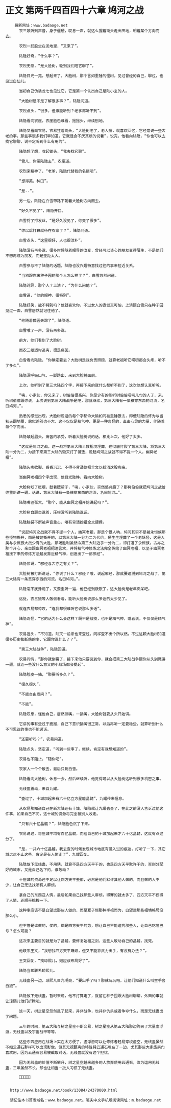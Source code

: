 # 正文 第两千四百四十六章 鸠河之战
        最新网址：www.badaoge.net
          农三娘听到声音，身子僵硬，叹息一声，就这么握着锄头走出田地，朝着某个方向而去。
      
          农烈一屁股坐在泥地里，“又来了”。
      
          陆隐好奇，“什么事？”。
      
          农烈无奈，“是大脸树，轮到我们陪它聊了”。
      
          陆隐目光一亮，想起来了，大脸树，那个言如重锤的怪树，见过曾经的自己，聊过，也见过白仙儿。
      
          当初自己伪装龙七也见过它，它是第一个认出自己是陆小玄的人。
      
          “大脸树是不是了解很多事？”，陆隐问道。
      
          农烈点头，“很多，但谁能听到？老爹都听不到”。
      
          陆隐看向农崖，农崖脸色难看，摇摇头，继续刨地。
      
          陆隐又看向农易，农易拄着锄头，“大脸树老了，老人嘛，就喜欢回忆，它经常说一些古老的事，那些事很多我们早知道，它就是会不厌其烦的说着”，说完，他看向陆隐，“你也可以去找它聊聊，说不定听到什么有用的”。
      
          陆隐想了想，收起锄头，“我去找它聊”。
      
          “雪儿，你带陆隐去”，农崖道。
      
          农烈来精神了，“老爹，陆隐代替我的名额吧”。
      
          “想得美，种田”。
      
          ”是--“。
      
          另一边，陆隐在白雪带路下朝着大脸树方向而去。
      
          “好久不见了”，陆隐开口。
      
          白雪捋了捋发丝，“是好久没见了，你变了很多”。
      
          “你以后打算就待在农家了？”，陆隐问道。
      
          白雪点头，“这里很好，人也很淳朴”。
      
          陆隐没有再多说，很多时候随着眼界的改变，曾经可以谈心的朋友变得陌生，不是他们不想再成为朋友，而是差距太大。
      
          白雪参与不了陆隐的话题，陆隐也没兴趣特意找过往的事来拉近关系。
      
          “当初跟你来种子园的那个人怎么样了？”，白雪忽然问道。
      
          陆隐诧异，那个人？上清？，“为什么问他？”。
      
          白雪道，“他的眼神，很特别”。
      
          陆隐好笑，能不特别吗？他就喜欢你，不过女人的直觉真可怕，上清跟白雪只在种子园见过一面，白雪居然就记住他了。
      
          “他随着葬园失踪了”，陆隐道。
      
          白雪哦了一声，没有再多说。
      
          前方，他们看到了大脸树。
      
          而农三娘适时逃离，很是痛苦。
      
          白雪看向陆隐，“你确定要去？大脸树是我负责照顾，就算老祖听它唠叨都会头疼，听不了多久”。
      
          陆隐深呼吸口气，一脚跨出，来到大脸树面前。
      
          上次，他听到了第三大陆四个字，再接下来的就什么都听不到了，这次他想认真听听。
      
          “咦，小家伙，你又来了，树伯伯很高兴，你是少有的能听树伯伯唠叨几句的人了，来，听树伯伯跟你说，上次说到第三大陆战争是吧，那就继续，第三大陆有一条横穿东西的河流，名曰鸠河…”。
      
          熟悉的感觉出现，大脸树说话的每个字都令大脑如同被重锤狠击，即便陆隐的修为与当初天翻地覆，貌似差别也不大，这不仅仅是精气神，更是一种奇怪的，直击心灵的力量，伴随着每个字而出。
      
          陆隐皱起眉头，痛苦的承受，听着大脸树说的话，相比上次，他好了太多。
      
          “这就是鸠河之战，这一战将第三大陆半数祖境埋葬，也彻底打裂了第三大陆，将第三大陆一分为二，为接下来第三大陆的毁灭打了铺垫，说起鸠河之战就不得不提一个人，幽冥老祖”。
      
          陆隐头疼欲裂，昏昏沉沉，不得不背诵始祖全文以抵消这股疼痛。
      
          当幽冥老祖四个字出现，他目光陡睁，看向大脸树。
      
          大脸树眨了眨眼，鼓着腮帮子，“咦，小家伙，突然感兴趣了？那树伯伯就把鸠河之战给你重新讲一遍，话说，第三大陆有一条横穿东西的河流，名曰鸠河…”。
      
          陆隐嘴巴张大，“那个，能从幽冥之祖开始讲起吗？”。
      
          大脸树自顾自说着，压根没听到陆隐说话。
      
          陆隐脑袋不断被声音重击，唯有背诵始祖全文硬撑。
      
          “说起鸠河之战就不得不提一个人，幽冥老祖，那是个狠人呐，鸠河其实不是被永恒族那些怪物撕开，而是被她撕开的，以第三大陆一分为二为代价，硬生生埋葬了一个老妖怪，这是人类与永恒族大战少有的大胜，那场胜利虽然令第三大陆近乎一分为二，却打退了永恒族，古亦之那个开心，亲自跟幽冥老祖把酒言欢，并将精气神修炼之法完全传给了幽冥老祖，以至于幽冥老祖接下来的修炼方法越发靠近精气神，创造出了一部邪经”。
      
          陆隐惊讶，“邪经与古亦之有关？”。
      
          大脸树被打断说话，“你说了什么？邪经？哦，说起邪经，那就要追溯到鸠河之战了，第三大陆有一条贯穿东西的河流，名曰鸠河…”。
      
          陆隐毫不犹豫跑了，又要重听一遍，他已经到极限了，这大脸树是老年痴呆吧。
      
          远处，农三娘等人敬佩看着，能听大脸树说那么多话的太少见了。
      
          就连农易都惊叹，“连我都很难听它说那么多话”。
      
          陆隐奇怪，“它的话为什么会这样？既不是战技，也不是精气神，或者说，不仅仅是精气神”。
      
          农易摇头，“不知道，陆天一前辈也来查过，同样查不出个所以然，不过这颗大脸树知道很多历史都断绝的事，它跟你说什么了？”。
      
          “第三大陆战争”，陆隐回道。
      
          农易同情，“那你就倒霉了，接下来他只要见到你，就会把第三大陆战争跟你从头到尾讲一遍，就连一些没什么意义的小战场都会提起”。
      
          陆隐脸皮一抽，“那要听多久？”。
      
          “很久很久”。
      
          “不能自由发问？”。
      
          “不能”。
      
          陆隐叹息，怪他自己，居然插嘴，一插嘴，大脸树就要从头开始讲。
      
          它讲的事有些过于震撼，自己下意识插嘴很正常，以后再听一定要稳些，就算听到什么不可思议的事也不能说话。
      
          “还要听吗？”，农易问道。
      
          陆隐点头，坚定道，“听到一些事了，继续，肯定有我想知道的”。
      
          农易也不阻止，“随你吧”。
      
          农家人一个个散去，最后只剩白雪。
      
          陆隐看向大脸树，休息一会，然后继续听，他觉得可以从大脸树这听到很多机密之事。
      
          无线蛊震动，来自九耀。
      
          “查过了，十城加起来有六十亿立方星能晶髓”，九耀传来信息。
      
          从农易那知道自己在新大陆还有十城，陆隐就让九耀去查了，在此之前没人告诉过他这件事，如果自己不问，这十城的资源将完全被别人收走。
      
          “只有六十亿晶髓？”，陆隐脸色沉了下来。
      
          农易说过，每座城平均有百亿晶髓，而给自己的十城加起来才六十亿晶髓，这就有点过分了。
      
          “是，一共六十亿晶髓，我去查的时候发现城市地底有侵入过的痕迹，打听了一下，其它城远远不止这些，肯定是有人偷走了”，九耀回复。
      
          陆隐放下无线蛊，不用猜，就算不是四方天平干的，也是四方天平默许干的，否则分配好的城市，又是自己名下的，谁敢动？
      
          十座城的资源还不足以让四方天平去偷，必然是他们默许其他人做的，而且做的人不少，让自己无法找所有人麻烦。
      
          拿自己的东西送人情，最后如果自己找那些人麻烦，得罪的就太多了，四方天平不仅得了人情，还顺带挑拨一下。
      
          这种事应该不是白望远那些人做的，而是夏子恒那种半祖而为，白望远那些祖境格局没那么小。
      
          但不管是谁做的，仗的，都是四方天平的势，想让自己不能追究那些人，让自己吃哑巴亏？怎么可能？
      
          这次来主要目的就是为了晶髓，要修复始祖之剑，这些人敢动自己的晶髓，找死。
      
          他联系王文，“我想找四方天平麻烦，但又不能靠武力出手，有没有办法？”。
      
          王文回复，“找琼熙儿，她应该布局好了”。
      
          陆隐当即联系琼熙儿。
      
          无线蛊另一边，琼熙儿目光明亮，“要出手了吗？那就玩玩吧，让他们知道什么叫空手套白狼”。
      
          陆隐放下无线蛊，暂时来说，他不打算走了，就留在种子园跟大脸树聊聊，外面的事就让琼熙儿他们折腾吧。
      
          这一天，树之星空忽然乱了起来，并非战争，也并非仇杀或者争夺什么，而是无线蛊出了问题。
      
          三年的时间，第五大陆与树之星空不断交易，树之星空从第五大陆那边购买了大量虚浮游，无线蛊以及宇宙战甲等等。
      
          这些东西应用在战场上实在太方便了，虚浮游可以让修炼者轻易穿梭虚空，无线蛊虽然不如云通石那样可以出现影像，但其无视距离的特性将云通石甩在了一边，尤其那些大家族宗门喜欢用，因为云通石容易被截取对话，无线蛊就没有这个担忧。
      
          因为无线蛊的价值不断攀升，树之星空越来越多的人放弃使用云通石，改为运用无线蛊，三年虽然不长，却也让相当一批人习惯了无线蛊。
      
          
      
      
      http://www.badaoge.net/book/13084/24370000.html
      
      请记住本书首发域名：www.badaoge.net。笔尖中文手机版阅读网址：m.badaoge.net
